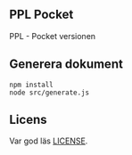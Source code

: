 ## PPL Pocket

PPL - Pocket versionen

## Generera dokument

```
npm install
node src/generate.js
```

## Licens

Var god läs [LICENSE](https://github.com/Loa/ppl-pocket/blob/master/LICENSE).
